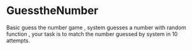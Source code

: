 # GuesstheNumber

Basic guess the number game , system guesses a number with random function , your task is to match the number guessed by system in 10 attempts.
